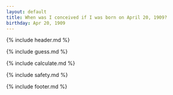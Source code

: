 ```yaml
---
layout: default
title: When was I conceived if I was born on April 20, 1909?
birthday: Apr 20, 1909
---
```


{% include header.md %}

{% include guess.md %}

{% include calculate.md %}

{% include safety.md %}

{% include footer.md %}



